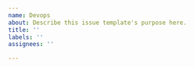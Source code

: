 ```yaml
---
name: Devops
about: Describe this issue template's purpose here.
title: ''
labels: ''
assignees: ''

---
```




